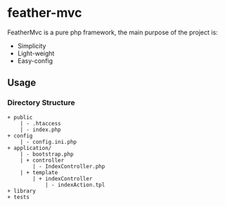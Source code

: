 feather-mvc
===========

FeatherMvc is a pure php framework, the main purpose of the project is:

* Simplicity
* Light-weight
* Easy-config


## Usage

### Directory Structure

```
+ public
    | - .htaccess
    | - index.php
+ config
    | - config.ini.php
+ application/
    | - bootstrap.php
    | + controller
        | - IndexController.php
    | + template
        | + indexController
            | - indexAction.tpl
+ library
+ tests
```
